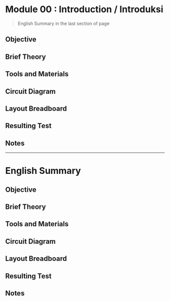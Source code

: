# Module 00 : Introduction / Introduksi
>English Summary in the last section of page

## Objective

## Brief Theory

## Tools and Materials

## Circuit Diagram

## Layout Breadboard

## Resulting Test

## Notes

---
# English Summary

## Objective

## Brief Theory

## Tools and Materials

## Circuit Diagram

## Layout Breadboard

## Resulting Test

## Notes


